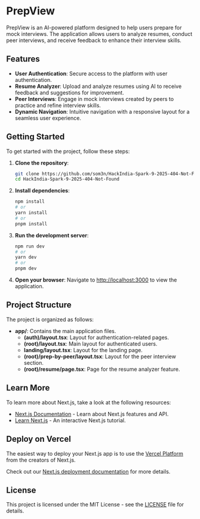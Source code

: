 # PrepView

PrepView is an AI-powered platform designed to help users prepare for mock interviews. The application allows users to analyze resumes, conduct peer interviews, and receive feedback to enhance their interview skills.

## Features

- **User Authentication**: Secure access to the platform with user authentication.
- **Resume Analyzer**: Upload and analyze resumes using AI to receive feedback and suggestions for improvement.
- **Peer Interviews**: Engage in mock interviews created by peers to practice and refine interview skills.
- **Dynamic Navigation**: Intuitive navigation with a responsive layout for a seamless user experience.

## Getting Started

To get started with the project, follow these steps:

1. **Clone the repository**:
   ```bash
   git clone https://github.com/som3n/HackIndia-Spark-9-2025-404-Not-Found
   cd HackIndia-Spark-9-2025-404-Not-Found
   ```

2. **Install dependencies**:
   ```bash
   npm install
   # or
   yarn install
   # or
   pnpm install
   ```

3. **Run the development server**:
   ```bash
   npm run dev
   # or
   yarn dev
   # or
   pnpm dev
   ```

4. **Open your browser**:
   Navigate to [http://localhost:3000](http://localhost:3000) to view the application.

## Project Structure

The project is organized as follows:

- **app/**: Contains the main application files.
  - **(auth)/layout.tsx**: Layout for authentication-related pages.
  - **(root)/layout.tsx**: Main layout for authenticated users.
  - **landing/layout.tsx**: Layout for the landing page.
  - **(root)/prep-by-peer/layout.tsx**: Layout for the peer interview section.
  - **(root)/resume/page.tsx**: Page for the resume analyzer feature.

## Learn More

To learn more about Next.js, take a look at the following resources:

- [Next.js Documentation](https://nextjs.org/docs) - Learn about Next.js features and API.
- [Learn Next.js](https://nextjs.org/learn) - An interactive Next.js tutorial.

## Deploy on Vercel

The easiest way to deploy your Next.js app is to use the [Vercel Platform](https://vercel.com/new?utm_medium=default-template&filter=next.js&utm_source=create-next-app&utm_campaign=create-next-app-readme) from the creators of Next.js.

Check out our [Next.js deployment documentation](https://nextjs.org/docs/app/building-your-application/deploying) for more details.

## License

This project is licensed under the MIT License - see the [LICENSE](LICENSE) file for details.
